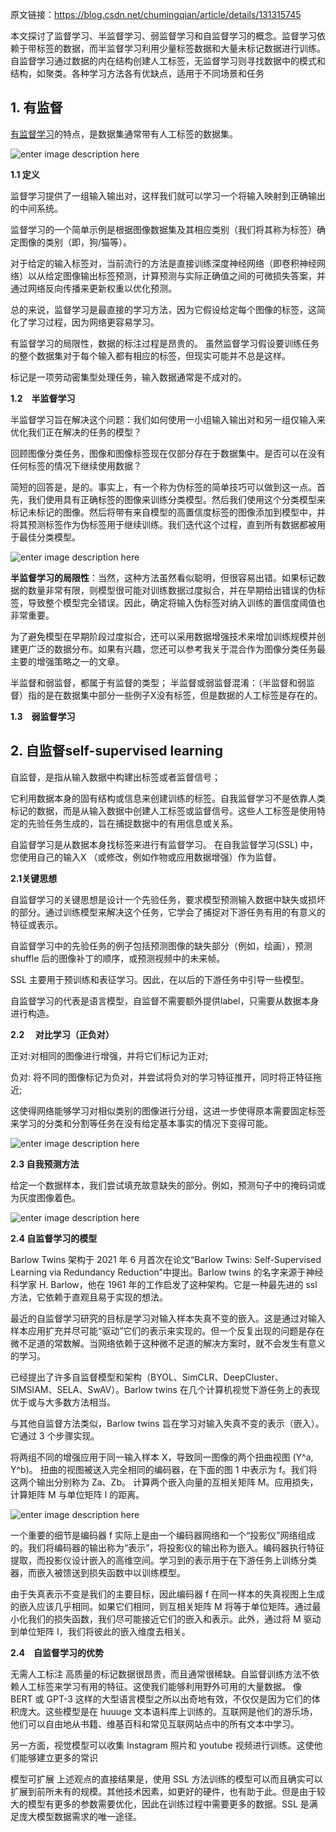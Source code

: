 原文链接：https://blog.csdn.net/chumingqian/article/details/131315745

本文探讨了监督学习、半监督学习、弱监督学习和自监督学习的概念。监督学习依赖于带标签的数据，而半监督学习利用少量标签数据和大量未标记数据进行训练。自监督学习通过数据的内在结构创建人工标签，无监督学习则寻找数据中的模式和结构，如聚类。各种学习方法各有优缺点，适用于不同场景和任务

## 1. 有监督

[有监督学习](https://so.csdn.net/so/search?q=%E6%9C%89%E7%9B%91%E7%9D%A3%E5%AD%A6%E4%B9%A0&spm=1001.2101.3001.7020)的特点，是数据集通常带有人工标签的数据集。

![enter image description here](https://github.com/xiaohuidu/AI/blob/master/images/196.png)


**1.1 定义**

监督学习提供了一组输入输出对，这样我们就可以学习一个将输入映射到正确输出的中间系统。

监督学习的一个简单示例是根据图像数据集及其相应类别（我们将其称为标签）确定图像的类别（即，狗/猫等）。

对于给定的输入标签对，当前流行的方法是直接训练深度神经网络（即卷积神经网络）以从给定图像输出标签预测，计算预测与实际正确值之间的可微损失答案，并通过网络反向传播来更新权重以优化预测。

总的来说，监督学习是最直接的学习方法，因为它假设给定每个图像的标签，这简化了学习过程，因为网络更容易学习。

有监督学习的局限性，数据的标注过程是昂贵的。
虽然监督学习假设要训练任务的整个数据集对于每个输入都有相应的标签，但现实可能并不总是这样。

标记是一项劳动密集型处理任务，输入数据通常是不成对的。

**1.2　半监督学习**

半监督学习旨在解决这个问题：我们如何使用一小组输入输出对和另一组仅输入来优化我们正在解决的任务的模型？

回顾图像分类任务，图像和图像标签现在仅部分存在于数据集中。是否可以在没有任何标签的情况下继续使用数据？

简短的回答是，是的。事实上，有一个称为伪标签的简单技巧可以做到这一点。首先，我们使用具有正确标签的图像来训练分类模型。然后我们使用这个分类模型来标记未标记的图像。然后将带有来自模型的高置信度标签的图像添加到模型中，并将其预测标签作为伪标签用于继续训练。我们迭代这个过程，直到所有数据都被用于最佳分类模型。

![enter image description here](https://github.com/xiaohuidu/AI/blob/master/images/197.png)

**半监督学习的局限性**：当然，这种方法虽然看似聪明，但很容易出错。如果标记数据的数量非常有限，则模型很可能对训练数据过度拟合，并在早期给出错误的伪标签，导致整个模型完全错误。因此，确定将输入伪标签对纳入训练的置信度阈值也非常重要。

为了避免模型在早期阶段过度拟合，还可以采用数据增强技术来增加训练规模并创建更广泛的数据分布。如果有兴趣，您还可以参考我关于混合作为图像分类任务最主要的增强策略之一的文章。

半监督和弱监督，都属于有监督的类型；
半监督或弱监督混淆：（半监督和弱监督）指的是在数据集中部分一些例子X没有标签，但是数据的人工标签是存在的。

**1.3　弱监督学习**

## 2. 自监督self-supervised learning

自监督，是指从输入数据中构建出标签或者监督信号；

它利用数据本身的固有结构或信息来创建训练的标签。自我监督学习不是依靠人类标记的数据，而是从输入数据中创建人工标签或监督信号。这些人工标签是使用特定的先验任务生成的，旨在捕捉数据中的有用信息或关系。

自监督学习是从数据本身找标签来进行有监督学习。
在自我监督学习(SSL) 中，您使用自己的输入X
（或修改，例如作物或应用数据增强）作为监督。

**2.1关键思想**

自监督学习的关键思想是设计一个先验任务，要求模型预测输入数据中缺失或损坏的部分。通过训练模型来解决这个任务，它学会了捕捉对下游任务有用的有意义的特征或表示。

自监督学习中的先验任务的例子包括预测图像的缺失部分（例如，绘画），预测shuffle 后的图像补丁的顺序，或预测视频中的未来帧。

SSL 主要用于预训练和表征学习。因此，在以后的下游任务中引导一些模型。

自监督学习的代表是语言模型，自监督不需要额外提供label，只需要从数据本身进行构造。

**2.2 　对比学习（正负对）**

正对:对相同的图像进行增强，并将它们标记为正对;

负对: 将不同的图像标记为负对，并尝试将负对的学习特征推开，同时将正特征拖近;

这使得网络能够学习对相似类别的图像进行分组，这进一步使得原本需要固定标签来学习的分类和分割等任务在没有给定基本事实的情况下变得可能。

![enter image description here](https://github.com/xiaohuidu/AI/blob/master/images/198.png)


 **2.3 自我预测方法**

给定一个数据样本，我们尝试填充故意缺失的部分。例如，预测句子中的掩码词或为灰度图像着色。

![enter image description here](https://github.com/xiaohuidu/AI/blob/master/images/199.png)


**2.4 自监督学习的模型**

Barlow Twins 架构于 2021 年 6 月首次在论文“Barlow Twins: Self-Supervised Learning via Redundancy Reduction”中提出。Barlow twins 的名字来源于神经科学家 H. Barlow，他在 1961 年的工作启发了这种架构。它是一种最先进的 ssl 方法，它依赖于直观且易于实现的想法。

最近的自监督学习研究的目标是学习对输入样本失真不变的嵌入。这是通过对输入样本应用扩充并尽可能“驱动”它们的表示来实现的。但一个反复出现的问题是存在微不足道的常数解。当网络依赖于这种微不足道的解决方案时，就不会发生有意义的学习。

已经提出了许多自监督模型和架构（BYOL、SimCLR、DeepCluster、SIMSIAM、SELA、SwAV）。Barlow twins 在几个计算机视觉下游任务上的表现优于或与大多数方法相当。

与其他自监督方法类似，Barlow twins 旨在学习对输入失真不变的表示（嵌入）。它通过 3 个步骤实现。

将两组不同的增强应用于同一输入样本 X，导致同一图像的两个扭曲视图 (Y^a, Y^b)。
扭曲的视图被送入完全相同的编码器，在下面的图 1 中表示为 f。我们将这两个输出分别称为 Za、Zb。
计算两个嵌入向量的互相关矩阵 M。应用损失，计算矩阵 M 与单位矩阵 I 的距离。

![enter image description here](https://github.com/xiaohuidu/AI/blob/master/images/1910.png)

一个重要的细节是编码器 f 实际上是由一个编码器网络和一个“投影仪”网络组成的。我们将编码器的输出称为“表示”，将投影仪的输出称为嵌入。编码器执行特征提取，而投影仪设计嵌入的高维空间。学习到的表示用于在下游任务上训练分类器，而嵌入被馈送到损失函数中以训练模型。

由于失真表示不变是我们的主要目标，因此编码器 f 在同一样本的失真视图上生成的嵌入应该几乎相同。如果它们相同，则互相关矩阵 M 将等于单位矩阵。通过最小化我们的损失函数，我们尽可能接近它们的嵌入和表示。此外，通过将 M 驱动到单位矩阵 I，我们将彼此的嵌入维度去相关。

**2.4　自监督学习的优势**

无需人工标注
高质量的标记数据很昂贵，而且通常很稀缺。自监督训练方法不依赖人工标签来学习有用的特征。这使我们能够利用野外可用的大量数据。
像 BERT 或 GPT-3 这样的大型语言模型之所以出奇地有效，不仅仅是因为它们的体积庞大。这些模型是在 huuuge 文本语料库上训练的。互联网是他们的游乐场，他们可以自由地从书籍、维基百科和常见互联网站点中的所有文本中学习。

另一方面，视觉模型可以收集 Instagram 照片和 youtube 视频进行训练。这使他们能够建立更多的常识

模型可扩展
上述观点的直接结果是，使用 SSL 方法训练的模型可以而且确实可以扩展到前所未有的规模。其他技术因素，如更好的硬件，也有助于此。但是由于较大的模型有更多的参数需要优化，因此在训练过程中需要更多的数据。SSL 是满足庞大模型数据需求的唯一途径。

<!--stackedit_data:
eyJoaXN0b3J5IjpbMjA1MjE2NzI3MCwtNzQ2MDUzNjQwLC0xOD
k4NjMxNTUyXX0=
-->